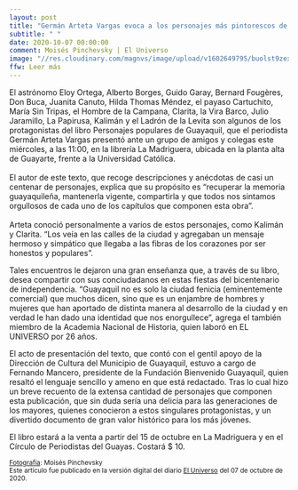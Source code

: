 ```yaml
---
layout: post
title: "Germán Arteta Vargas evoca a los personajes más pintorescos de Guayaquil en su nuevo libro"
subtitle: " "
date: 2020-10-07 00:00:00
comment: Moisés Pinchevsky | El Universo
image: "//res.cloudinary.com/magnvs/image/upload/v1602649795/buolst9zextr0lcjcvgk.jpg"
ffw: Leer más
---
```

El astrónomo Eloy Ortega, Alberto Borges, Guido Garay, Bernard Fougères, Don Buca, Juanita Canuto, Hilda Thomas Méndez, el payaso Cartuchito, María Sin Tripas, el Hombre de la Campana, Clarita, la Vira Barco, Julio Jaramillo, La Papirusa, Kalimán y el Ladrón de la Levita son algunos de los protagonistas del libro Personajes populares de Guayaquil, que el periodista Germán Arteta Vargas presentó ante un grupo de amigos y colegas este miércoles, a las 11:00, en la librería La Madriguera, ubicada en la planta alta de Guayarte, frente a la Universidad Católica.<br/><br/>El autor de este texto, que recoge descripciones y anécdotas de casi un centenar de personajes, explica que su propósito es “recuperar la memoria guayaquileña, mantenerla vigente, compartirla y que todos nos sintamos orgullosos de cada uno de los capítulos que componen esta obra”.<br/><br/>Arteta conoció personalmente a varios de estos personajes, como Kalimán y Clarita. “Los veía en las calles de la ciudad y agregaban un mensaje hermoso y simpático que llegaba a las fibras de los corazones por ser honestos y populares”.

Tales encuentros le dejaron una gran enseñanza que, a través de su libro, desea compartir con sus conciudadanos en estas fiestas del bicentenario de independencia. “Guayaquil no es solo la ciudad fenicia (eminentemente comercial) que muchos dicen, sino que es un enjambre de hombres y mujeres que han aportado de distinta manera al desarrollo de la ciudad y en verdad le han dado una identidad que nos enorgullece”, agrega el también miembro de la Academia Nacional de Historia, quien laboró en EL UNIVERSO por 26 años.

El acto de presentación del texto, que contó con el gentil apoyo de la Dirección de Cultura del Municipio de Guayaquil, estuvo a cargo de Fernando Mancero, presidente de la Fundación Bienvenido Guayaquil, quien resaltó el lenguaje sencillo y ameno en que está redactado. Tras lo cual hizo un breve recuento de la extensa cantidad de personajes que componen esta publicación, que sin duda sería una delicia para las generaciones de los mayores, quienes conocieron a estos singulares protagonistas, y un divertido documento de gran valor histórico para los más jóvenes.

El libro estará a la venta a partir del 15 de octubre en La Madriguera y en el Círculo de Periodistas del Guayas. Costará $ 10.

<small><u>Fotografía</u>: Moisés Pinchevsky<br/>Este artículo fue publicado en la versión digital del diario [El Universo](//www.eluniverso.com/larevista/2020/10/07/nota/8006167/german-arteta-vargas-evoca-personajes-mas-pintorescos-guayaquil-su) del 07 de octubre de 2020.</small>
